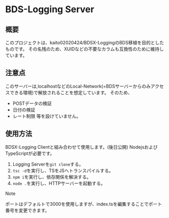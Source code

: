 # BDS-Logging Server
## 概要
このプロジェクトは、kaito02020424/BDSX-LoggingのBDS移植を目的としたものです。
その名残のため、XUIDなどの不要なカラムも互換性のために維持しています。

## 注意点
このサーバーは,localhostなどのLocal-Network(=BDSサーバーからのみアクセスできる環境)で解放されることを想定しています。
そのため、
- POSTデータの検証
- 日付の検証
- レート制限
等を設けていません。

## 使用方法
BDSX-Logging Clientと組み合わせて使用します。(後日公開)
NodejsおよびTypeScriptが必要です。
1. Logging Serverを`git clone`する。
2. `tsc -d`を実行し、TSをJSへトランスパイルする。
3. `npm i`を実行し、依存関係を解決する。
4. `node .`を実行し、HTTPサーバーを起動する。
> [!NOTE]
> ポートはデフォルトで3000を使用しますが、index.tsを編集することでポート番号を変更できます。
